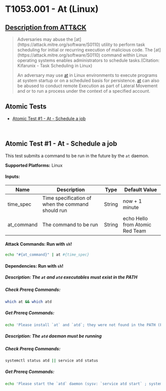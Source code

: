 # T1053.001 - At (Linux)
## [Description from ATT&CK](https://attack.mitre.org/techniques/T1053/001)
<blockquote>Adversaries may abuse the [at](https://attack.mitre.org/software/S0110) utility to perform task scheduling for initial or recurring execution of malicious code. The [at](https://attack.mitre.org/software/S0110) command within Linux operating systems enables administrators to schedule tasks.(Citation: Kifarunix - Task Scheduling in Linux)

An adversary may use [at](https://attack.mitre.org/software/S0110) in Linux environments to execute programs at system startup or on a scheduled basis for persistence. [at](https://attack.mitre.org/software/S0110) can also be abused to conduct remote Execution as part of Lateral Movement and or to run a process under the context of a specified account.</blockquote>

## Atomic Tests

- [Atomic Test #1 - At - Schedule a job](#atomic-test-1---at---schedule-a-job)


<br/>

## Atomic Test #1 - At - Schedule a job
This test submits a command to be run in the future by the `at` daemon.

**Supported Platforms:** Linux




#### Inputs:
| Name | Description | Type | Default Value | 
|------|-------------|------|---------------|
| time_spec | Time specification of when the command should run | String | now + 1 minute|
| at_command | The command to be run | String | echo Hello from Atomic Red Team|


#### Attack Commands: Run with `sh`! 


```sh
echo "#{at_command}" | at #{time_spec}
```




#### Dependencies:  Run with `sh`!
##### Description: The `at` and `atd` executables must exist in the PATH
##### Check Prereq Commands:
```sh
which at && which atd 
```
##### Get Prereq Commands:
```sh
echo 'Please install `at` and `atd`; they were not found in the PATH (Package name: `at`)'
```
##### Description: The `atd` daemon must be running
##### Check Prereq Commands:
```sh
systemctl status atd || service atd status 
```
##### Get Prereq Commands:
```sh
echo 'Please start the `atd` daemon (sysv: `service atd start` ; systemd: `systemctl start atd`)'
```




<br/>
